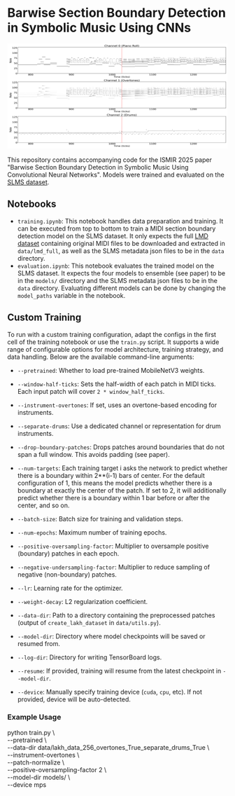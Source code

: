 # Barwise Section Boundary Detection in Symbolic Music Using CNNs

<img src="res/patch_ca05cc474fd2010484c1201bf57b3cfd_8x_res.png" alt="Patch Example" width="960" height="240"/>

This repository contains accompanying code for the ISMIR 2025 paper "Barwise Section Boundary Detection in Symbolic Music Using Convolutional Neural Networks".
Models were trained and evaluated on the [SLMS dataset](https://github.com/m-malandro/SLMS).

## Notebooks
- `training.ipynb`: This notebook handles data preparation and training. It can be executed from top to bottom to train a MIDI section boundary detection model on the SLMS dataset. It only expects the full [LMD dataset](https://colinraffel.com/projects/lmd/#get) containing original MIDI files to be downloaded and extracted in `data/lmd_full`, as well as the SLMS metadata json files to be in the `data` directory.
- `evaluation.ipynb`: This notebook evaluates the trained model on the SLMS dataset. It expects the four models to ensemble (see paper) to be in the `models/` directory and the SLMS metadata json files to be in the `data` directory. Evaluating different models can be done by changing the `model_paths` variable in the notebook.

## Custom Training

To run with a custom training configuration, adapt the configs in the first cell of the training notebook or use the `train.py` script. It supports a wide range of configurable options for model architecture, training strategy, and data handling. Below are the available command-line arguments:

- `--pretrained`:
  Whether to load pre-trained MobileNetV3 weights.

- `--window-half-ticks`:
  Sets the half-width of each patch in MIDI ticks. Each input patch will cover `2 * window_half_ticks`.

- `--instrument-overtones`:
  If set, uses an overtone-based encoding for instruments.

- `--separate-drums`:
  Use a dedicated channel or representation for drum instruments.

- `--drop-boundary-patches`: 
  Drops patches around boundaries that do not span a full window. This avoids padding (see paper).

- `--num-targets`:
  Each training target i asks the network to predict whether there is a boundary within 2**(i-1) bars of center. For the default configuration of 1, this means the model predicts whether there is a boundary at exactly the center of the patch. If set to 2, it will additionally predict whether there is a boundary within 1 bar before or after the center, and so on.

- `--batch-size`:
  Batch size for training and validation steps.

- `--num-epochs`:
  Maximum number of training epochs.

- `--positive-oversampling-factor`:
  Multiplier to oversample positive (boundary) patches in each epoch.

- `--negative-undersampling-factor`:
  Multiplier to reduce sampling of negative (non-boundary) patches.

- `--lr`:
  Learning rate for the optimizer.

- `--weight-decay`:
  L2 regularization coefficient.

- `--data-dir`:
  Path to a directory containing the preprocessed patches (output of `create_lakh_dataset` in `data/utils.py`).

- `--model-dir`:
  Directory where model checkpoints will be saved or resumed from.

- `--log-dir`:
  Directory for writing TensorBoard logs.

- `--resume`:
  If provided, training will resume from the latest checkpoint in `--model-dir`.

- `--device`:
  Manually specify training device (`cuda`, `cpu`, etc). If not provided, device will be auto-detected.

### Example Usage
python train.py \\\
    --pretrained \\\
    --data-dir data/lakh_data_256_overtones_True_separate_drums_True \\\
    --instrument-overtones \\\
    --patch-normalize \\\
    --positive-oversampling-factor 2 \\\
    --model-dir models/ \\\
    --device mps
```